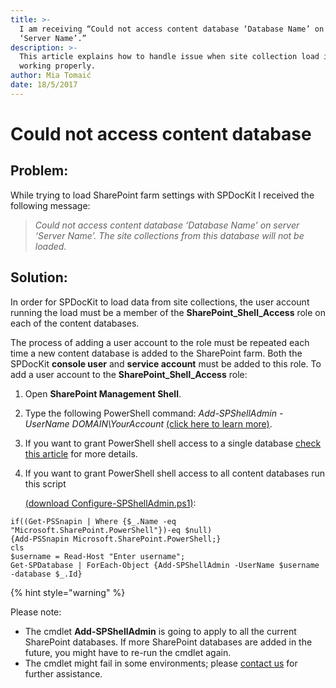 ```yaml
---
title: >-
  I am receiving “Could not access content database ‘Database Name’ on server
  ‘Server Name’.”
description: >-
  This article explains how to handle issue when site collection load is not
  working properly.
author: Mia Tomaić
date: 18/5/2017
---
```


# Could not access content database

## Problem:

While trying to load SharePoint farm settings with SPDocKit I received the following message:

> _Could not access content database ‘Database Name’ on server ‘Server Name’. The site collections from this database will not be loaded._

## Solution:

In order for SPDocKit to load data from site collections, the user account running the load must be a member of the **SharePoint\_Shell\_Access** role on each of the content databases.

The process of adding a user account to the role must be repeated each time a new content database is added to the SharePoint farm. Both the SPDocKit **console user** and **service account** must be added to this role. To add a user account to the **SharePoint\_Shell\_Access** role:

1. Open **SharePoint Management Shell**.
2. Type the following PowerShell command: _Add-SPShellAdmin -UserName DOMAIN\YourAccount_ [\(click here to learn more\)](https://technet.microsoft.com/en-us/library/ff607596.aspx).
3. If you want to grant PowerShell shell access to a single database [check this article](https://technet.microsoft.com/en-us/library/ff607596.aspx) for more details.
4. If you want to grant PowerShell shell access to all content databases run this script

   [\(download Configure-SPShellAdmin.ps1\)](https://github.com/SysKitTeam/docs-spdockit/tree/6b1a304f74ffcadd40a23ed9daf555724414f8a3/_assets/Configure-SPShellAdmin.zip):

```text
if((Get-PSSnapin | Where {$_.Name -eq "Microsoft.SharePoint.PowerShell"})-eq $null)
{Add-PSSnapin Microsoft.SharePoint.PowerShell;}
cls
$username = Read-Host "Enter username";
Get-SPDatabase | ForEach-Object {Add-SPShellAdmin -UserName $username -database $_.Id}
```

{% hint style="warning" %}

Please note:

* The cmdlet **Add-SPShellAdmin** is going to apply to all the current SharePoint databases. If more SharePoint databases are added in the future, you might have to re-run the cmdlet again.
* The cmdlet might fail in some environments; please [contact us](https://www.spdockit.com/support/contact-us/) for further assistance.

